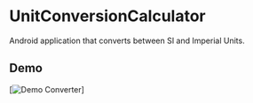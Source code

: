 # UnitConversionCalculator

Android application that converts between SI and Imperial Units.

## Demo
<!-- [![Demo Converter](https://gifs.com/gif/unit-converter-demo-MZggY3)](https://www.youtube.com/watch?v=tpzdQKWTdXc&t=539s) -->
[![Demo Converter](https://gifs.com/gif/unit-converter-demo-MZggY3)]

